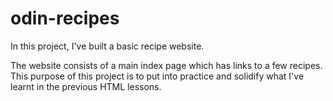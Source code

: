# odin-recipes

In this project, I've built a basic recipe website.

The website consists of a main index page which has links to a few recipes. This purpose of this project is to put into practice and solidify what I've learnt in the previous HTML lessons.